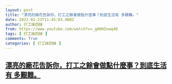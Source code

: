 ```yaml
---
layout: post
title: "漂亮的廠花告訴你，打工之餘會做點什麼事？到底生活有 多艱難。"
date: 2022-02-23T11:45:03.000Z
author: 打工妹四妹
from: https://www.youtube.com/watch?v=_g00HInwq4Q
tags: [ 打工妹四妹 ]
comments: True
categories: [ 打工妹四妹 ]
---
```

<!--1645616703000-->
[漂亮的廠花告訴你，打工之餘會做點什麼事？到底生活有 多艱難。](https://www.youtube.com/watch?v=_g00HInwq4Q)
------

<div>

</div>
